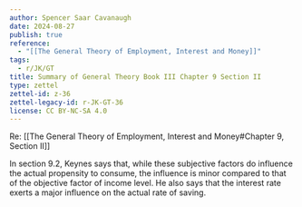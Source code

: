 ```yaml
---
author: Spencer Saar Cavanaugh
date: 2024-08-27
publish: true
reference:
  - "[[The General Theory of Employment, Interest and Money]]"
tags:
  - r/JK/GT
title: Summary of General Theory Book III Chapter 9 Section II
type: zettel
zettel-id: z-36
zettel-legacy-id: r-JK-GT-36
license: CC BY-NC-SA 4.0
---
```


Re: [[The General Theory of Employment, Interest and Money#Chapter 9, Section II]]

In section 9.2, Keynes says that, while these subjective factors do influence the actual propensity to consume, the influence is minor compared to that of the objective factor of income level. He also says that the interest rate exerts a major influence on the actual rate of saving.
